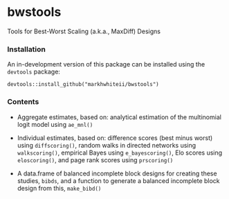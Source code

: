 # bwstools

Tools for Best-Worst Scaling (a.k.a., MaxDiff) Designs

### Installation

An in-development version of this package can be installed using the `devtools` package:

```
devtools::install_github("markhwhiteii/bwstools")
```

### Contents

- Aggregate estimates, based on: analytical estimation of the multinomial logit model using `ae_mnl()`

- Individual estimates, based on: difference scores (best minus worst) using `diffscoring()`, random walks in directed networks using `walkscoring()`, empirical Bayes using `e_bayescoring()`, Elo scores using `eloscoring()`, and page rank scores using `prscoring()`

- A data.frame of balanced incomplete block designs for creating these studies, `bibds`, and a function to generate a balanced incomplete block design from this, `make_bibd()`
